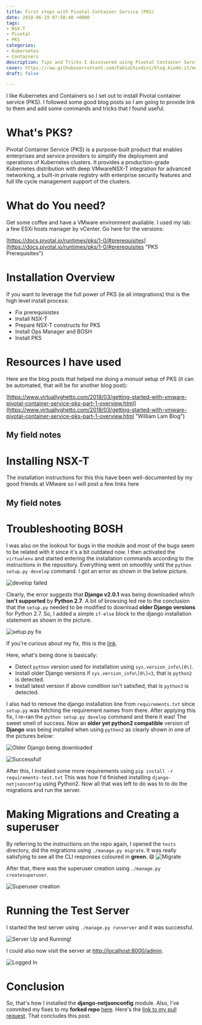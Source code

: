```yaml
---
title: First steps with Pivotal Container Service (PKS)
date: 2018-06-19 07:58:40 +0000
tags:
- NSX-T
- Pivotal
- PKS
categories:
- Kubernetes
- Containers
description: Tips and Tricks I discovered using Pivotal Container Services (PKS)
cover: https://raw.githubusercontent.com/FabioChiodini/blog.kiodo.it/master/images/PKSCover.png
draft: false

---
```

I like Kubernetes and Containers so I set out to install Pivotal container service (PKS). I followed some good blog posts so I am going to provide link to them and add some commands and tricks that I found useful.

# What's PKS?

Pivotal Container Service (PKS) is a purpose-built product that enables enterprises and service providers to simplify the deployment and operations of Kubernetes clusters. It provides a production-grade Kubernetes distribution with deep VMwareNSX-T integration for advanced networking, a built-in private registry with enterprise security features and full life cycle management support of the clusters.

# What do You need?

Get some coffee and have a VMware environment available. I used my lab: a few ESXi hosts manager by vCenter. Go here for the versions:

[https://docs.pivotal.io/runtimes/pks/1-0/#prerequisites](https://docs.pivotal.io/runtimes/pks/1-0/#prerequisites "PKS Prerequisites")

# Installation Overview

If you want to leverage the full power of PKS (ie all integrations) thsi is the high level install process:

* Fix prerequisistes
* Install NSX-T
* Prepare NSX-T constructs for PKS
* Install Ops Manager and BOSH
* Install PKS

# Resources I have used

Here are the blog posts that helped me doing a _manual_ setup of PKS (it can be automated, that will be for another blog post):

[https://www.virtuallyghetto.com/2018/03/getting-started-with-vmware-pivotal-container-service-pks-part-1-overview.html](https://www.virtuallyghetto.com/2018/03/getting-started-with-vmware-pivotal-container-service-pks-part-1-overview.html "William Lam Blog")

## My field notes

# Installing NSX-T

The installation instructions for this this have been well-documented by my good friends at VMware so I will post a few links here

## My field notes

# Troubleshooting BOSH

 I was also on the lookout for bugs in the module and most of the bugs seem to be related with it since it's a bit outdated now.
I then activated the `virtualenv` and started entering the installation commands according to the instructions in the repository. Everything went on smoothly until the `python setup.py develop` command. I got an error as shown in the below picture.

![develop failed](https://raw.githubusercontent.com/UtkarshVerma/blog/source/static/images/netjsonconfig/django2.png)

Clearly, the error suggests that **Django v2.0.1** was being downloaded which **isn't supported** by **Python 2.7**. A bit of browsing led me to the conclusion that the `setup.py` needed to be modified to download **older Django versions** for Python 2.7. So, I added a simple `if-else` block to the django installation statement as shown in the picture.

![setup.py fix](https://raw.githubusercontent.com/UtkarshVerma/blog/source/static/images/netjsonconfig/my-fix.png)

If you're curious about my fix,  this is the [link](https://github.com/UtkarshVerma/django-netjsonconfig/commit/1575acbbc719e539cd8ecbffc761d8b9c2023d56).

Here, what's being done is basically:

* Detect `python` version used for installation using `sys.version_info\[0\]`.
* Install older Django versions if `sys.version_info\[0\]<3`, that is `python2` is detected.
* Install latest version if above condition isn't satisfied, that is `python3` is detected.

I also had to remove the django installation line from `requirements.txt` since `setup.py` was fetching the requirement names from there. After applying this fix, I re-ran the `python setup.py develop` command and there it was! The sweet smell of success. Now an **older yet python2 compatible** version of **Django** was being installed when using `python2` as clearly shown in one of the pictures below:

![Older Django being downloaded](https://raw.githubusercontent.com/UtkarshVerma/blog/source/static/images/netjsonconfig/django-v-fixed.png)

![Successful!](https://raw.githubusercontent.com/UtkarshVerma/blog/source/static/images/netjsonconfig/Success!.png)

After this, I installed some more requirements using `pip install -r requirements-test.txt`
This was how I'd finished installing `django-netjsonconfig` using Python2. Now all that was left to do was to to do the migrations and run the server.

# Making Migrations and Creating a superuser

By referring to the instructions on the repo again, I opened the `tests` directory,
did the migrations using `./manage.py migrate`. It was really satisfying to see all the CLI responses coloured in **green**. :smile:
![Migrate](https://raw.githubusercontent.com/UtkarshVerma/blog/source/static/images/netjsonconfig/migrate.png)

After that, there was the superuser creation using `./manage.py createsuperuser`.

![Superuser creation](https://raw.githubusercontent.com/UtkarshVerma/blog/source/static/images/netjsonconfig/superuser.png)

# Running the Test Server

I started the test server using `./manage.py runserver` and it was successful.

![Server Up and Running!](https://raw.githubusercontent.com/UtkarshVerma/blog/source/static/images/netjsonconfig/up-and-running.png)

I could also now visit the server at [http://localhost:8000/admin](http://localhost/admin).

![Logged In](https://raw.githubusercontent.com/UtkarshVerma/blog/source/static/images/netjsonconfig/logged-in.png)

# Conclusion

So, that's how I installed the **django-netjsonconfig** module. Also, I've commited my fixes to my **forked repo** [here](https://github.com/UtkarshVerma/django-netjsonconfig). Here's the [link to my pull request](https://github.com/openwisp/django-netjsonconfig/pull/71). That concludes this post.
